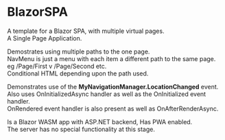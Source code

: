 # BlazorSPA
A template for a Blazor SPA, with multiple virtual pages.  
A Single Page Application.

Demostrates using multiple paths to the one page.  
NavMenu is just a menu with each item a different path to the same page.  
eg /Page/First  v /Page/Second etc.  
Conditional HTML depending upon the path used.

Demonstrates use of the **MyNavigationManager.LocationChanged** event.
Also uses OnInitializedAsync handler as well as the OnInitialized event handler.  
OnRendered event handler is also present as well as OnAfterRenderAsync.

Is a Blazor WASM app with ASP.NET backend, Has PWA enabled.  
The server has no special functionality at this stage.
